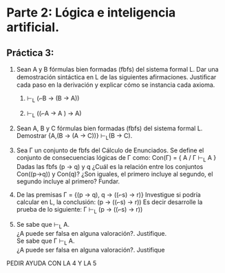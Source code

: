 # Parte 2: Lógica e inteligencia artificial.

## Práctica 3:

1. Sean A y B fórmulas bien formadas (fbfs) del sistema formal L. Dar una demostración sintáctica en L de las siguientes afirmaciones. Justiﬁcar cada paso en la derivación y explicar cómo se instancia cada axioma.

    1. ⊢<sub>L</sub> (⌐B → (B → A))



    2. ⊢<sub>L</sub> ((⌐A → A ) → A)

2. Sean A, B y C fórmulas bien formadas (fbfs) del sistema formal L. Demostrar {A,(B → (A → C))} ⊢<sub>L</sub>(B → C).

3. Sea Γ un conjunto de fbfs del Cálculo de Enunciados. Se define el conjunto de consecuencias lógicas de Γ como:
Con(Γ) = { A / Γ ⊢<sub>L</sub> A } Dadas las fbfs (p → q) y q ¿Cuál es la relación entre los conjuntos Con((p→q)) y Con(q)? ¿Son iguales, el primero incluye al segundo, el segundo incluye al primero? Fundar.

4. De las premisas Γ = {(p → q), q → ((⌐s) → r)}
Investigue si podría calcular en L, la conclusión: (p → ((⌐s) → r))
Es decir desarrolle la prueba de lo siguiente:
Γ ⊢<sub>L</sub> (p → ((⌐s) → r))

5. Se sabe que ⊢<sub>L</sub> A.  
¿A puede ser falsa en alguna valoración?. Justifique.  
Se sabe que Γ ⊢<sub>L</sub> A.  
¿A puede ser falsa en alguna valoración?. Justifique  


PEDIR AYUDA CON LA 4 Y LA 5